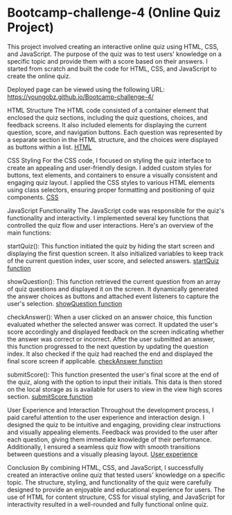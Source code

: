 # Bootcamp-challenge-4 (Online Quiz Project)


This project involved creating an interactive online quiz using HTML, CSS, and JavaScript. The purpose of the quiz was to test users' knowledge on a specific topic and provide them with a score based on their answers. I started from scratch and built the code for HTML, CSS, and JavaScript to create the online quiz.

Deployed page can be viewed using the following URL: https://youngobz.github.io/Bootcamp-challenge-4/

HTML Structure
The HTML code consisted of a container element that enclosed the quiz sections, including the quiz questions, choices, and feedback screens. It also included elements for displaying the current question, score, and navigation buttons. Each question was represented by a separate section in the HTML structure, and the choices were displayed as buttons within a list.
[HTML](./Screenshots/image.png)

CSS Styling
For the CSS code, I focused on styling the quiz interface to create an appealing and user-friendly design. I added custom styles for buttons, text elements, and containers to ensure a visually consistent and engaging quiz layout. I applied the CSS styles to various HTML elements using class selectors, ensuring proper formatting and positioning of quiz components.
[CSS](./Screenshots/image-1.png)

JavaScript Functionality
The JavaScript code was responsible for the quiz's functionality and interactivity. I implemented several key functions that controlled the quiz flow and user interactions. Here's an overview of the main functions:

startQuiz(): This function initiated the quiz by hiding the start screen and displaying the first question screen. It also initialized variables to keep track of the current question index, user score, and selected answers. [startQuiz function](./Screenshots/image-2.png)

showQuestion(): This function retrieved the current question from an array of quiz questions and displayed it on the screen. It dynamically generated the answer choices as buttons and attached event listeners to capture the user's selection. [showQuestion function](./Screenshots/image-3.png)

checkAnswer(): When a user clicked on an answer choice, this function evaluated whether the selected answer was correct. It updated the user's score accordingly and displayed feedback on the screen indicating whether the answer was correct or incorrect. After the user submitted an answer, this function progressed to the next question by updating the question index. It also checked if the quiz had reached the end and displayed the final score screen if applicable. [checkAnswer function](./Screenshots/image-4.png)

submitScore(): This function presented the user's final score at the end of the quiz, along with the option to input their initials. This data is then stored on the  local storage as is available for users to view in the view high scores section. [submitScore function](./Screenshots/image-5.png)

User Experience and Interaction
Throughout the development process, I paid careful attention to the user experience and interaction design. I designed the quiz to be intuitive and engaging, providing clear instructions and visually appealing elements. Feedback was provided to the user after each question, giving them immediate knowledge of their performance. Additionally, I ensured a seamless quiz flow with smooth transitions between questions and a visually pleasing layout. [User experience](./Screenshots/image-6.png)

Conclusion
By combining HTML, CSS, and JavaScript, I successfully created an interactive online quiz that tested users' knowledge on a specific topic. The structure, styling, and functionality of the quiz were carefully designed to provide an enjoyable and educational experience for users. The use of HTML for content structure, CSS for visual styling, and JavaScript for interactivity resulted in a well-rounded and fully functional online quiz.